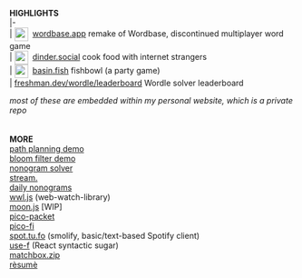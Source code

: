 **HIGHLIGHTS**  
|-  
| [<img align="center" src="https://raw.tu.fo/wordbase/icon.png" width="24">](https://wordbase.app)&nbsp; [wordbase.app](https://wordbase.app) remake of Wordbase, discontinued multiplayer word game  
| [<img align="center" src="https://raw.tu.fo/dinder/icon.png" width="24">](https://dinder.social)&nbsp; [dinder.social](https://dinder.social) cook food with internet strangers  
| [<img align="center" src="https://basin.fish/icon.png" width="24">](https://basin.fish)&nbsp; [basin.fish](https://basin.fish) fishbowl (a party game)  
| [freshman.dev/wordle/leaderboard](https://freshman.dev/wordle/leaderboard)  Wordle solver leaderboard  

_most of these are embedded within my personal website, which is a private repo_  
&nbsp;  
&nbsp;  
**MORE**  
[path planning demo](https://freshman.dev/-paths)  
[bloom filter demo](https://freshman.dev/-bloom)  
[nonogram solver](https://freshman.dev/-nonogram)  
[stream.](https://freshman.dev/raw/stream-landing)  
[daily nonograms](https://no.tu.fo)  
[wwl.js](https://raw.tu.fo/wwl/app) (web-watch-library)  
[moon.js](https://tu.fo/lib/2/moon/script.js) [WIP]  
[pico-packet](https://pico.tu.fo)  
[pico-fi](https://github.com/cfreshman/pico-fi)  
[spot.tu.fo](https://spot.tu.fo)  (smolify, basic/text-based Spotify client)  
[use-f](https://freshman.dev/raw/use-f)  (React syntactic sugar)  
[matchbox.zip](https://matchbox.zip)  
[rèsumè](https://tu.fo/resume)  
